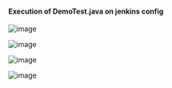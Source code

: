 #### Execution of DemoTest.java on jenkins config

![image](https://user-images.githubusercontent.com/56120741/198353461-b22d4f20-0e91-4d24-bb42-c00a590b66fa.png)

![image](https://user-images.githubusercontent.com/56120741/198353349-6535efc1-e4b6-4a7b-b03f-809eb40d9826.png)

![image](https://user-images.githubusercontent.com/56120741/198353220-5fd1dc5a-8270-41fb-be4e-c7a52184c243.png)

![image](https://user-images.githubusercontent.com/56120741/198353538-5f8a4440-e402-4ba3-a191-141c3acae65e.png)
